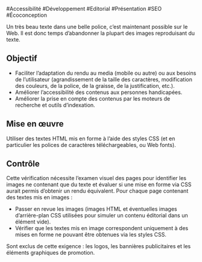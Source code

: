 
#Accessibilité #Développement #Editorial #Présentation #SEO #Écoconception

Un très beau texte dans une belle police, c’est maintenant possible sur le Web. Il est donc temps d’abandonner la plupart des images reproduisant du texte.


## Objectif

* Faciliter l’adaptation du rendu au media (mobile ou autre) ou aux besoins de l’utilisateur (agrandissement de la taille des caractères, modification des couleurs, de la police, de la graisse, de la justification, etc.).
* Améliorer l’accessibilité des contenus aux personnes handicapées.
* Améliorer la prise en compte des contenus par les moteurs de recherche et outils d’indexation.

## Mise en œuvre

Utiliser des textes HTML mis en forme à l’aide des styles CSS (et en particulier les polices de caractères téléchargeables, ou Web fonts).

## Contrôle

Cette vérification nécessite l’examen visuel des pages pour identifier les images ne contenant que du texte et évaluer si une mise en forme via CSS aurait permis d’obtenir un rendu équivalent. Pour chaque page contenant des textes mis en images :

* Passer en revue les images (images HTML et éventuelles images d’arrière-plan CSS utilisées pour simuler un contenu éditorial dans un élément vide).
* Vérifier que les textes mis en image correspondent uniquement à des mises en forme ne pouvant être obtenues via les styles CSS.

Sont exclus de cette exigence : les logos, les bannières publicitaires et les éléments graphiques de promotion. 

